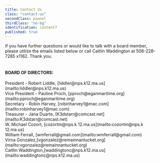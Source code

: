 ```yaml
---
title: Contact Us
class: "contact-us"
secondClass: pannel
thirdClass: "no-bg"
identification: content7
published: true
---
```


If you have further questions or would like to talk with a board member, please utilize the emails listed below or call Caitlin Waddington at 508-228-7285 x1162.  Thank you.<br/><br/>

<h4>BOARD OF DIRECTORS:</h4>
<span class="bold"> President - Robert Liddle, [liddler@nps.k12.ma.us](mailto:liddler@nps.k12.ma.us)<br />
<span class="bold"> Vice President - Pauline Proch, [pproch@eganmaritime.org](mailto:pproch@eganmaritime.org)<br />
<span class="bold"> Secretary - Robin Harvey, [robinharvey1@mac.com](mailto:robinharvey1@mac.com)<br />
<span class="bold"> Treasurer - Jana Duarte, [K3dstarr@comcast.net](mailto:K3dstarr@comcast.net)<br />
W. Michael Cozort, [cozortm@nps.k 12.ma.us](mailto:cozortm@nps.k 12.ma.us)<br />
William Ferrall, [wmferrall@gmail.com](mailto:wmferrall@gmail.com)<br />
Virna Gonzalez,[vgonzalez@remainnantucket.org](mailto:vgonzalez@remainnantucket.org)<br />Caitlin Waddington,[waddingtonc@nps.k12.ma.us](mailto:waddingtonc@nps.k12.ma.us)
